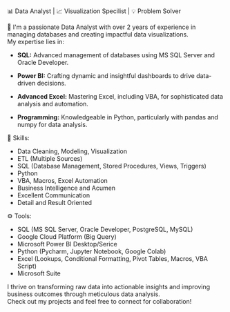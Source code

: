 📊 Data Analyst  | 📈 Visualization Specilist | 💡 Problem Solver


👋 I'm a passionate Data Analyst with over 2 years of experience in managing databases and creating impactful data visualizations. 
<br/> My expertise lies in:

- **SQL:** Advanced management of databases using MS SQL Server and Oracle Developer.

- **Power BI:** Crafting dynamic and insightful dashboards to drive data-driven decisions.

- **Advanced Excel:** Mastering Excel, including VBA, for sophisticated data analysis and automation.

- **Programming:** Knowledgeable in Python, particularly with pandas and numpy for data analysis.

🔬 Skills:
  - Data Cleaning, Modeling, Visualization
  - ETL (Multiple Sources)
  - SQL (Database Management, Stored Procedures, Views, Triggers) 
  - Python
  - VBA, Macros, Excel Automation
  - Business Intelligence and Acumen
  - Excellent Communication
  - Detail and Result Oriented

⚙️ Tools:
  - SQL (MS SQL Server, Oracle Developer, PostgreSQL, MySQL)
  - Google Cloud Platform (Big Query)
  - Microsoft Power BI Desktop/Serice
  - Python (Pycharm, Jupyter Notebook, Google Colab)
  - Excel (Lookups, Conditional Formatting, Pivot Tables, Macros, VBA Script)
  - Microsoft Suite

I thrive on transforming raw data into actionable insights and improving business outcomes through meticulous data analysis. 
<br/> Check out my projects and feel free to connect for collaboration!


